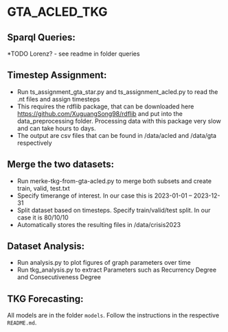 
# GTA_ACLED_TKG

## Sparql Queries:
*TODO Lorenz?  - see readme in folder queries

## Timestep Assignment:
* Run ts_assignment_gta_star.py and ts_assignment_acled.py to read the .nt files and assign timesteps
* This requires the rdflib package, that can be downloaded here https://github.com/XuguangSong98/rdflib and put into the data_preprocessing folder. Processing data with this package very slow and can take hours to days.
* The output are csv files that can be found in /data/acled and /data/gta respectively

## Merge the two datasets:
* Run merke-tkg-from-gta-acled.py to merge both subsets and create train, valid, test.txt
* Specify timerange of interest. In our case this is 2023-01-01 – 2023-12-31
* Split dataset based on timesteps. Specify train/valid/test split. In our case it is 80/10/10
* Automatically stores the resulting files in /data/crisis2023

## Dataset Analysis:
* Run analysis.py to plot figures of graph parameters over time
* Run tkg_analysis.py to extract Parameters such as Recurrency Degree and Consecutiveness Degree

## TKG Forecasting:
All models are in the folder ```models```. Follow the instructions in the respective ```README.md```.
